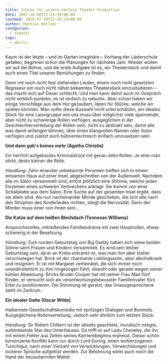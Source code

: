```yaml
---
title: Stücke für unsere nächste Theater-Produktion
date: 2007-10-08T22:14:39+00:00
lastmod: 2018-07-10T22:28:24+00:00
author: Mathias Wellner
categories:
  - theater
tags:
  - akitiv
---
```

Kaum ist der letzte – und im Garten imaginäre – Vorhang der Lästerschule gefallen, beginnen schon die Planungen für nächstes Jahr. Wieder wollen wir auf die Bühne, und die erste Aufgabe ist es, ein Theaterstück und damit auch einen Titel unserer Bemühungen zu finden. 
<!--more-->

Denn mit noch nicht fest stehenden Leuten, einem noch nicht gesetzten Regisseur ein noch nicht näher bekanntes Theaterstück einzustudieren – das macht sich auf Dauer schlecht. Und man kann damit auch im Gespräch nicht wirklich punkten, es ist einfach zu nebulös. Aber schon haben wir einige Vorschläge aus dem Hut gezaubert, Ideen für Stücke, welche wir spielen könnten. Man sollte diese Auswahl nicht unterschätzen, ein ideales Stück für eine Laiengruppe wie uns muss über möglichst viele spannende, aber nicht zu schwierige Rollen verfügen, ausgeglichen in der Geschlechterverteilung der Rollen sein, nicht zu abstrakt sein, damit alle was damit anfangen können, über einen klangvollen Namen oder Autor verfügen und zuletzt auch bühnentechnisch einfach umzusetzen sein.

**Und dann gab's keines mehr (Agatha Christie)**

Ein herrlich aufgebautes Kriminalstück mit genau zehn Rollen. Je eher man stirbt, desto kleiner die Rolle.

_Handlung:_ Zehn einander unbekannte Personen treffen sich in einem einsamen Haus auf einer Insel, abgeschnitten von der Außenwelt. Nachdem alle im Salon versammelt sind, ertönt plötzlich eine Stimme, welche jeden Einzelnen eines schweren Verbrechens anklagt. Sie kommt von einer Schallplatte aus dem Salon. Eine Suche auf der gesamten Insel ergibt, dass sie allein sind. Als nun nacheinander Morde geschehen, die sich alle nach den Strophen des Kinderliedes richten, steigt die Nervosität. Denn der Mörder muss einer von ihnen sein&#8230;

**Die Katze auf dem heißen Blechdach (Tennesse Williams)**

Anspruchsvolles, mitreißendes Familiendrama mit zwei Hauptrollen, etwas schwierig in der Besetzung.

_Handlung:_ Zum runden Geburtstag von Big Daddy haben sich seine beiden Söhne samt Frauen und Kindern versammelt. Es wird sein letzter Geburtstag sein, da er an Krebs erkrankt ist, was man ihm aber bisher verschwiegen hat. Brick ist der charmante Lieblingssohn, aber alkoholkrank und resigniert. Er ist mit Margaret verheiratet, die sich immer noch unwiderstehlich zu ihm hingezogen fühlt, obwohl oder gerade wegen seiner kühlen Abweisung. Bricks Bruder Cooper hat mit seiner Frau Mae fünf Kinder, er versucht sich als verantwortungsbewusster Familienvater fürs Erbe zu positionieren. Die Stimmung ist gereizt, das Unausgesprochene steht im Zentrum.

**Ein idealer Gatte (Oscar Wilde)**

Halbernste Gesellschaftskomödie mit spritzigen Dialogen und Bonmots. Ausgeglichene Rollenverteilung. Jedoch sehr ähnlich zum letzten Stück.

_Handlung:_ Sir Robert Chiltern ist der allseits geachtete, moralisch integre, aufstrebende Star des Unterhauses. Da trifft er auf Lady Cheveley, die ihn mit einem Fehler aus Zeiten seines Karrierebeginns erpresst. Dieser schön konstruierte Konflikt kann nur durch Lord Goring, einen wohlerzogenen Tunichtgut, nach einer Vielzahl von Verwicklungen, Verwechslungen und lockerer Sprüche aufgelöst werden. Zur Belohnung winkt auch noch die Hand der bezaubernden Mabel.